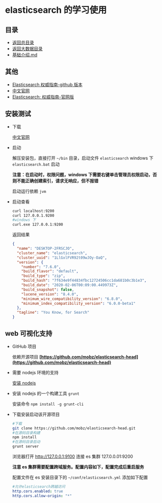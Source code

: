 # elasticsearch 的学习使用

## 目录

- [返回总目录](../../README.md#项目目录)
- [返回大数据目录](../README.md)
- [基础介绍.md](./基础介绍.md)

## 其他

- [Elasticsearch 权威指南-github 版本](https://github.com/looly/elasticsearch-definitive-guide-cn)
- [中文官网](https://www.elastic.co/cn/)
- [Elasticsearch: 权威指南-官网版](https://www.elastic.co/guide/cn/elasticsearch/guide/current/index.html)

## 安装测试

- 下载

  [中文官网](https://www.elastic.co/cn/elasticsearch/)

- 启动

  解压安装包，直接打开 `~/bin` 目录，启动文件 `elasticsearch` windows 下 `elasticsearch.bat` 启动

  **注意：在启动时，权限问题，windows 下需要右键单击管理员权限启动，否则不能正确创建索引，请求无响应，但不报错**

  启动运行依赖 `jvm`

- 启动查看

  ```sh
  curl localhost:9200
  curl 127.0.0.1.9200
  #windows 下
  curl.exe 127.0.0.1:9200
  ```

  返回结果

  ```json
  {
    "name": "DESKTOP-2FRSCJO",
    "cluster_name": "elasticsearch",
    "cluster_uuid": "1LlGxlFVR92t09wJOy-OaQ",
    "version": {
      "number": "7.6.0",
      "build_flavor": "default",
      "build_type": "zip",
      "build_hash": "7f634e9f44834fbc12724506cc1da681b0c3b1e3",
      "build_date": "2020-02-06T00:09:00.449973Z",
      "build_snapshot": false,
      "lucene_version": "8.4.0",
      "minimum_wire_compatibility_version": "6.8.0",
      "minimum_index_compatibility_version": "6.0.0-beta1"
    },
    "tagline": "You Know, for Search"
  }
  ```

## web 可视化支持

- GitHub 项目

  依赖开源项目 **[https://github.com/mobz/elasticsearch-head](https://github.com/mobz/elasticsearch-head)**

- 需要 nodejs 环境的支持

  [安装 nodejs](../../programming-language/JavaScript/node/nodejs.md)

- 安装 nodejs 的一个构建工具 `grunt`

  安装命令 `npm install -g grunt-cli`

- 下载安装启动该开源项目

  ```sh
  #下载
  git clone https://github.com/mobz/elasticsearch-head.git
  #在源码目录构建
  npm install
  #在源码目录启动
  grunt server
  ```

  浏览器打开 http://127.0.0.1:9100 连接 es 集群 127.0.0.01:9200

  **注意 es 集群需要配置跨域服务。配置内容如下，配置完成后重启服务**

  配置文件在 es 安装目录下的 `~/conf/elasticsearch.yml` 添加如下配置

  ```yml
  #允许elasticsearch跨越访问
  http.cors.enabled: true
  http.cors.allow-origin: "*"
  ```
